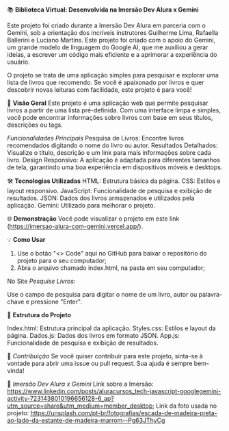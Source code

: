 📚 **Biblioteca Virtual: Desenvolvida na Imersão Dev Alura x Gemini**


Este projeto foi criado durante a Imersão Dev Alura em parceria com o Gemini, sob a orientação dos incríveis instrutores Guilherme Lima, Rafaella Ballerini e Luciano Martins. 
Este projeto foi criado com o apoio do Gemini, um grande modelo de linguagem do Google AI, que me auxiliou a gerar ideias, a escrever um código mais eficiente e a aprimorar a experiência do usuário.


O projeto se trata de uma aplicação simples para pesquisar e explorar uma lista de livros que recomendo. Se você é apaixonado por livros e quer descobrir novas leituras com facilidade, este projeto é para você!



🚀 **Visão Geral**
Este projeto é uma aplicação web que permite pesquisar livros a partir de uma lista pré-definida. Com uma interface limpa e simples, você pode encontrar informações sobre livros com base em seus títulos, descrições ou tags.


*Funcionalidades Principais*
Pesquisa de Livros: Encontre livros recomendados digitando o nome do livro ou autor.
Resultados Detalhados: Visualize o título, descrição e um link para mais informações sobre cada livro.
Design Responsivo: A aplicação é adaptada para diferentes tamanhos de tela, garantindo uma boa experiência em dispositivos móveis e desktops.


🛠️ **Tecnologias Utilizadas**
HTML: Estrutura básica da página.
CSS: Estilos e layout responsivo.
JavaScript: Funcionalidade de pesquisa e exibição de resultados.
JSON: Dados dos livros armazenados e utilizados pela aplicação.
Gemini: Utilizado para melhorar o projeto.


🌐 **Demonstração**
Você pode visualizar o projeto em este link (https://imersao-alura-com-gemini.vercel.app/).



💡 **Como Usar**

1. Use o botão "<> Code" aqui no GitHub para baixar o repositório do projeto para o seu computador;
2. Abra o arquivo chamado index.html, na pasta em seu computador;

No Site *Pesquise Livros*:

Use o campo de pesquisa para digitar o nome de um livro, autor ou palavra-chave e pressione "Enter".


📁 **Estrutura do Projeto**

Index.html: Estrutura principal da aplicação.
Styles.css: Estilos e layout da página.
Dados.js: Dados dos livros em formato JSON.
App.js: Funcionalidade de pesquisa e exibição de resultados.


🤖 *Contribuição*
Se você quiser contribuir para este projeto, sinta-se à vontade para abrir uma issue ou pull request. Sua ajuda é sempre bem-vinda!



📄 *Imersão Dev Alura x Gemini*
Link sobre a Imersão: https://www.linkedin.com/posts/aluracursos_tech-javascript-googlegemini-activity-7231438010196656128-6_ap?utm_source=share&utm_medium=member_desktop;
Link da foto usada no projeto: https://unsplash.com/pt-br/fotografias/escada-de-madeira-preta-ao-lado-da-estante-de-madeira-marrom--Pg63JThyCg

